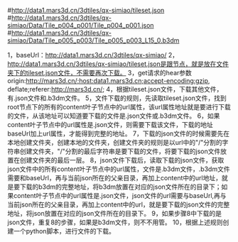 #http://data1.mars3d.cn/3dtiles/qx-simiao/tileset.json
#http://data1.mars3d.cn/3dtiles/qx-simiao/Data/Tile_p004_p001/Tile_p004_p001.json
#http://data1.mars3d.cn/3dtiles/qx-simiao/Data/Tile_p005_p003/Tile_p005_p003_L15_0.b3dm


1，baseUrl：http://data1.mars3d.cn/3dtiles/qx-simiao/
2，http://data1.mars3d.cn/3dtiles/qx-simiao/tileset.json是跟节点，就是放在文件夹下的tileset.json文件，不需要再次下载。
3，get请求的hear参数 origin:http://mars3d.cn/;host:data1.mars3d.cn;accept-encoding:gzip, deflate;referer:http://mars3d.cn/;
4，根据tileset.json文件，下载其他文件，有.json文件和.b3dm文件。
5，文件下载的规则，先读取tileset.json文件，找到root节点下的所有的content叶子节点中的url属性，该url属性地址就是要进行下载的文件，从该地址可以知道要下载的文件是.json文件或.b3dm文件。
6，如果content叶子节点中的url属性是.json文件，则需要下载该文件，下载的地址baseUrl加上url属性，才能得到完整的地址。
7，下载的json文件的时候需要先在本地创建文件夹，创建本地的文件夹，创建文件夹的规则是以url中的"/"分割的字符串创建文件夹，"/"分割的最后字符串是要下载的文件，将要下载的json文件放置在创建文件夹的最后一层。
8，json文件下载后，读取下载的json文件，获取json文件中的所有content叶子节点中的url属性，文件是.b3dm文件，.b3dm文件需要和baseUrl，再与当前json所在的父亲目录，再加上content中的url地址，就是要下载的b3dm的完整地址，将b3dm放置在对应的json文件所在的目录下；如果content叶子节点中的url属性是.json文件，json文件的url需要与baseUrl,再与当前json所在的父亲目录，再加上content中的url，就是要下载的json文件的完整地址，将json放置在对应的json文件所在的目录下。
9，如果步骤8中下载的是json文件，重复8的步骤，如果是b3dm文件，则不不用管。
10，根据上述规则创建一个python脚本，进行文件的下载。

